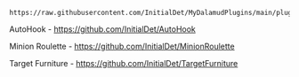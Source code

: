 ```
https://raw.githubusercontent.com/InitialDet/MyDalamudPlugins/main/pluginmaster.json
```
AutoHook - https://github.com/InitialDet/AutoHook 

Minion Roulette - https://github.com/InitialDet/MinionRoulette

Target Furniture - https://github.com/InitialDet/TargetFurniture
